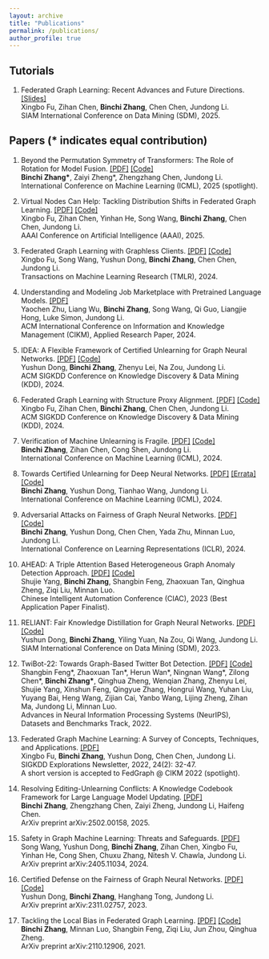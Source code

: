 ```yaml
---
layout: archive
title: "Publications"
permalink: /publications/
author_profile: true
---
```


## Tutorials

1. Federated Graph Learning: Recent Advances and Future Directions. [\[Slides\]](https://zhangbinchi.github.io/files/fgl_tutorial_sdm25.pdf) <br>
Xingbo Fu, Zihan Chen, **Binchi Zhang**, Chen Chen, Jundong Li. <br>
SIAM International Conference on Data Mining (SDM), 2025.

## Papers (**\*** indicates equal contribution)

1. Beyond the Permutation Symmetry of Transformers: The Role of Rotation for Model Fusion. [\[PDF\]](https://arxiv.org/pdf/2502.00264) [\[Code\]](https://github.com/zhengzaiyi/RotationSymmetry) <br>
**Binchi Zhang\***, Zaiyi Zheng\*, Zhengzhang Chen, Jundong Li. <br>
International Conference on Machine Learning (ICML), 2025 (spotlight).

1. Virtual Nodes Can Help: Tackling Distribution Shifts in Federated Graph Learning. [\[PDF\]](https://arxiv.org/pdf/2412.19229) [\[Code\]](https://github.com/xbfu/FedVN) <br>
Xingbo Fu, Zihan Chen, Yinhan He, Song Wang, **Binchi Zhang**, Chen Chen, Jundong Li. <br>
AAAI Conference on Artificial Intelligence (AAAI), 2025.

1. Federated Graph Learning with Graphless Clients. [\[PDF\]](https://arxiv.org/pdf/2411.08374) [\[Code\]](https://openreview.net/attachment?id=mVAp0eDfyR&name=supplementary_material) <br>
Xingbo Fu, Song Wang, Yushun Dong, **Binchi Zhang**, Chen Chen, Jundong Li. <br>
Transactions on Machine Learning Research (TMLR), 2024.

1. Understanding and Modeling Job Marketplace with Pretrained Language Models. [\[PDF\]](https://arxiv.org/pdf/2408.04381) <br>
Yaochen Zhu, Liang Wu, **Binchi Zhang**, Song Wang, Qi Guo, Liangjie Hong, Luke Simon, Jundong Li. <br>
ACM International Conference on Information and Knowledge Management (CIKM), Applied Research Paper, 2024.

1. IDEA: A Flexible Framework of Certified Unlearning for Graph Neural Networks. [\[PDF\]](https://arxiv.org/pdf/2407.19398) [\[Code\]](https://github.com/yushundong/IDEA) <br>
Yushun Dong, **Binchi Zhang**, Zhenyu Lei, Na Zou, Jundong Li. <br>
ACM SIGKDD Conference on Knowledge Discovery & Data Mining (KDD), 2024.

1. Federated Graph Learning with Structure Proxy Alignment. [\[PDF\]](https://arxiv.org/pdf/2408.09393) [\[Code\]](https://github.com/xbfu/FedSpray) <br>
Xingbo Fu, Zihan Chen, **Binchi Zhang**, Chen Chen, Jundong Li. <br>
ACM SIGKDD Conference on Knowledge Discovery & Data Mining (KDD), 2024.

1. Verification of Machine Unlearning is Fragile. [\[PDF\]](https://arxiv.org/pdf/2408.00929) [\[Code\]](https://github.com/zhangbinchi/unlearning-verification-is-fragile) <br>
**Binchi Zhang**, Zihan Chen, Cong Shen, Jundong Li. <br>
International Conference on Machine Learning (ICML), 2024.

1. Towards Certified Unlearning for Deep Neural Networks. [\[PDF\]](https://openreview.net/pdf?id=1mf1ISuyS3) [\[Errata\]](https://arxiv.org/pdf/2408.00920) [\[Code\]](https://github.com/zhangbinchi/certified-deep-unlearning) <br>
**Binchi Zhang**, Yushun Dong, Tianhao Wang, Jundong Li. <br>
International Conference on Machine Learning (ICML), 2024.

1. Adversarial Attacks on Fairness of Graph Neural Networks. [\[PDF\]](https://arxiv.org/pdf/2310.13822) [\[Code\]](https://github.com/zhangbinchi/G-FairAttack) <br>
**Binchi Zhang**, Yushun Dong, Chen Chen, Yada Zhu, Minnan Luo, Jundong Li. <br>
International Conference on Learning Representations (ICLR), 2024.

1. AHEAD: A Triple Attention Based Heterogeneous Graph Anomaly Detection Approach. [\[PDF\]](https://arxiv.org/pdf/2208.08200) [\[Code\]](https://www.dropbox.com/sh/de0ogy5dd592lm4/AAAGTowL6CNYeUUIfIpjKPC6a?dl=0) <br> 
Shujie Yang, **Binchi Zhang**, Shangbin Feng, Zhaoxuan Tan, Qinghua Zheng, Ziqi Liu, Minnan Luo. <br>
Chinese Intelligent Automation Conference (CIAC), 2023 (Best Application Paper Finalist).

1. RELIANT: Fair Knowledge Distillation for Graph Neural Networks. [\[PDF\]](https://arxiv.org/pdf/2301.01150) [\[Code\]](https://github.com/yushundong/RELIANT) <br> 
Yushun Dong, **Binchi Zhang**, Yiling Yuan, Na Zou, Qi Wang, Jundong Li. <br>
SIAM International Conference on Data Mining (SDM), 2023.

1. TwiBot-22: Towards Graph-Based Twitter Bot Detection. [\[PDF\]](https://arxiv.org/pdf/2206.04564) [\[Code\]](https://twibot22.github.io/) <br> 
Shangbin Feng\*, Zhaoxuan Tan\*, Herun Wan\*, Ningnan Wang\*, Zilong Chen\*, **Binchi Zhang\***, Qinghua Zheng, Wenqian Zhang, Zhenyu Lei, Shujie Yang, Xinshun Feng, Qingyue Zhang, Hongrui Wang, Yuhan Liu, Yuyang Bai, Heng Wang, Zijian Cai, Yanbo Wang, Lijing Zheng, Zihan Ma, Jundong Li, Minnan Luo. <br>
Advances in Neural Information Processing Systems (NeurIPS), Datasets and Benchmarks Track, 2022.

1. Federated Graph Machine Learning: A Survey of Concepts, Techniques, and Applications. [\[PDF\]](https://arxiv.org/pdf/2207.11812) <br> 
Xingbo Fu, **Binchi Zhang**, Yushun Dong, Chen Chen, Jundong Li. <br>
SIGKDD Explorations Newsletter, 2022, 24(2): 32-47. <br>
A short version is accepted to FedGraph @ CIKM 2022 (spotlight).

1. Resolving Editing-Unlearning Conflicts: A Knowledge Codebook Framework for Large Language Model Updating. [\[PDF\]](https://arxiv.org/pdf/2502.00158) <br>
**Binchi Zhang**, Zhengzhang Chen, Zaiyi Zheng, Jundong Li, Haifeng Chen. <br>
ArXiv preprint arXiv:2502.00158, 2025.

1. Safety in Graph Machine Learning: Threats and Safeguards. [\[PDF\]](https://arxiv.org/pdf/2405.11034) <br>
Song Wang, Yushun Dong, **Binchi Zhang**, Zihan Chen, Xingbo Fu, Yinhan He, Cong Shen, Chuxu Zhang, Nitesh V. Chawla, Jundong Li. <br>
ArXiv preprint arXiv:2405.11034, 2024.

1. Certified Defense on the Fairness of Graph Neural Networks. [\[PDF\]](https://arxiv.org/pdf/2311.02757) [\[Code\]](https://github.com/yushundong/ELEGANT) <br>
Yushun Dong, **Binchi Zhang**, Hanghang Tong, Jundong Li. <br>
ArXiv preprint arXiv:2311.02757, 2023.

1. Tackling the Local Bias in Federated Graph Learning. [\[PDF\]](https://arxiv.org/pdf/2110.12906) [\[Code\]](https://anonymous.4open.science/r/LocalBias-26B1) <br> 
**Binchi Zhang**, Minnan Luo, Shangbin Feng, Ziqi Liu, Jun Zhou, Qinghua Zheng. <br>
ArXiv preprint arXiv:2110.12906, 2021.

<!-- {% if author.googlescholar %}
  You can also find my articles on <u><a href="{{author.googlescholar}}">my Google Scholar profile</a>.</u>
{% endif %}

{% include base_path %}

{% for post in site.publications reversed %}
  {% include archive-single.html %}
{% endfor %} -->
